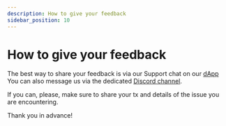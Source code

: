 ```yaml
---
description: How to give your feedback
sidebar_position: 10
---
```



# How to give your feedback

The best way to share your feedback is via our Support chat on our [dApp](https://app.mangrove.exchange/)
You can also message us via the dedicated [Discord channel](https://discord.gg/rk9Qthz5YE).

If you can, please, make sure to share your tx and details of the issue you are encountering.

Thank you in advance!